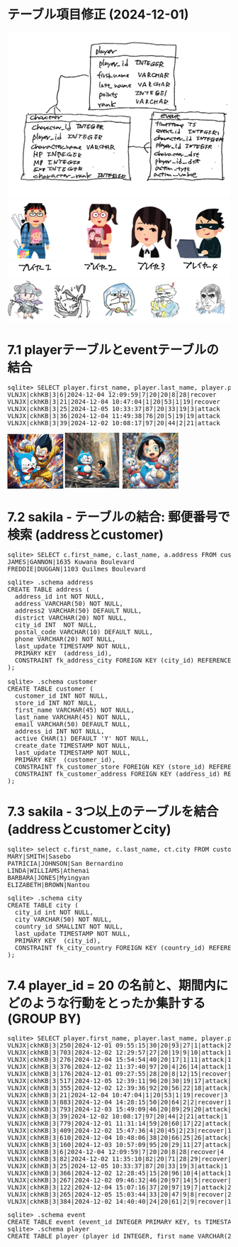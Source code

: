 # テーブル項目修正 (2024-12-01)
<img src="ER_7.jpeg">

<img src="players.png">
<img src="characters.png">

# 7.1 playerテーブルとeventテーブルの結合
<pre>
sqlite> SELECT player.first_name, player.last_name, player.player_rank, event.* FROM event JOIN player ON event.player_id = player.player_id WHERE event.player_id = 20 LIMIT 5;
VLNJX|ckhKB|3|6|2024-12-04 12:09:59|7|20|20|8|28|recover
VLNJX|ckhKB|3|21|2024-12-04 10:47:04|1|20|53|1|19|recover
VLNJX|ckhKB|3|25|2024-12-05 10:33:37|87|20|33|19|3|attack
VLNJX|ckhKB|3|36|2024-12-04 11:49:38|76|20|5|19|19|attack
VLNJX|ckhKB|3|39|2024-12-02 10:08:17|97|20|44|2|21|attack
</pre>

<img src="dora_begi.png" width=25%>
<img src="dora2.png" width=25%>
<img src="dora3.png" width=25%>

# 7.2 sakila - テーブルの結合: 郵便番号で検索 (addressとcustomer)
<pre>
sqlite> SELECT c.first_name, c.last_name, a.address FROM customer c INNER JOIN address a ON c.address_id = a.address_id WHERE a.postal_code = 52137;
JAMES|GANNON|1635 Kuwana Boulevard
FREDDIE|DUGGAN|1103 Quilmes Boulevard
</pre>
<pre>
sqlite> .schema address
CREATE TABLE address (
  address_id int NOT NULL,
  address VARCHAR(50) NOT NULL,
  address2 VARCHAR(50) DEFAULT NULL,
  district VARCHAR(20) NOT NULL,
  city_id INT  NOT NULL,
  postal_code VARCHAR(10) DEFAULT NULL,
  phone VARCHAR(20) NOT NULL,
  last_update TIMESTAMP NOT NULL,
  PRIMARY KEY  (address_id),
  CONSTRAINT fk_address_city FOREIGN KEY (city_id) REFERENCES city (city_id) ON DELETE NO ACTION ON UPDATE CASCADE
);

sqlite> .schema customer
CREATE TABLE customer (
  customer_id INT NOT NULL,
  store_id INT NOT NULL,
  first_name VARCHAR(45) NOT NULL,
  last_name VARCHAR(45) NOT NULL,
  email VARCHAR(50) DEFAULT NULL,
  address_id INT NOT NULL,
  active CHAR(1) DEFAULT 'Y' NOT NULL,
  create_date TIMESTAMP NOT NULL,
  last_update TIMESTAMP NOT NULL,
  PRIMARY KEY  (customer_id),
  CONSTRAINT fk_customer_store FOREIGN KEY (store_id) REFERENCES store (store_id) ON DELETE NO ACTION ON UPDATE CASCADE,
  CONSTRAINT fk_customer_address FOREIGN KEY (address_id) REFERENCES address (address_id) ON DELETE NO ACTION ON UPDATE CASCADE
);
</pre>

# 7.3 sakila - 3つ以上のテーブルを結合 (addressとcustomerとcity)
<pre>
sqlite> select c.first_name, c.last_name, ct.city FROM customer c INNER JOIN address a ON c.address_id = a.address_id INNER JOIN city ct ON a.city_id = ct.city_id LIMIT 5;
MARY|SMITH|Sasebo
PATRICIA|JOHNSON|San Bernardino
LINDA|WILLIAMS|Athenai
BARBARA|JONES|Myingyan
ELIZABETH|BROWN|Nantou
</pre>
<pre>
sqlite> .schema city
CREATE TABLE city (
  city_id int NOT NULL,
  city VARCHAR(50) NOT NULL,
  country_id SMALLINT NOT NULL,
  last_update TIMESTAMP NOT NULL,
  PRIMARY KEY  (city_id),
  CONSTRAINT fk_city_country FOREIGN KEY (country_id) REFERENCES country (country_id) ON DELETE NO ACTION ON UPDATE CASCADE
);
</pre>

# 7.4 player_id = 20 の名前と、期間内にどのような行動をとったか集計する (GROUP BY)
<pre>
sqlite> SELECT player.first_name, player.last_name, player.player_rank, event.*, count(*) FROM event JOIN player ON event.player_id = player.player_id WHERE event.player_id = 20 GROUP BY action_type;
VLNJX|ckhKB|3|250|2024-12-01 09:55:15|30|20|93|27|1|attack|2
VLNJX|ckhKB|3|703|2024-12-02 12:29:57|27|20|19|9|10|attack|1
VLNJX|ckhKB|3|276|2024-12-04 15:54:54|40|20|17|1|11|attack|1
VLNJX|ckhKB|3|376|2024-12-02 11:37:40|97|20|4|26|14|attack|1
VLNJX|ckhKB|3|176|2024-12-01 09:27:55|28|20|8|12|15|recover|2
VLNJX|ckhKB|3|517|2024-12-05 12:39:11|96|20|30|19|17|attack|1
VLNJX|ckhKB|3|355|2024-12-02 12:39:36|92|20|56|22|18|attack|3
VLNJX|ckhKB|3|21|2024-12-04 10:47:04|1|20|53|1|19|recover|3
VLNJX|ckhKB|3|883|2024-12-04 14:28:15|50|20|64|2|2|recover|1
VLNJX|ckhKB|3|793|2024-12-03 15:49:09|46|20|89|29|20|attack|1
VLNJX|ckhKB|3|39|2024-12-02 10:08:17|97|20|44|2|21|attack|1
VLNJX|ckhKB|3|779|2024-12-01 11:31:14|59|20|60|17|22|attack|1
VLNJX|ckhKB|3|409|2024-12-02 15:47:36|4|20|45|2|23|recover|1
VLNJX|ckhKB|3|610|2024-12-04 10:48:06|38|20|66|25|26|attack|2
VLNJX|ckhKB|3|160|2024-12-03 10:57:09|95|20|29|11|27|attack|2
VLNJX|ckhKB|3|6|2024-12-04 12:09:59|7|20|20|8|28|recover|4
VLNJX|ckhKB|3|82|2024-12-02 11:35:10|82|20|71|28|29|recover|1
VLNJX|ckhKB|3|25|2024-12-05 10:33:37|87|20|33|19|3|attack|1
VLNJX|ckhKB|3|366|2024-12-02 12:28:45|15|20|96|10|4|attack|1
VLNJX|ckhKB|3|267|2024-12-02 09:46:32|46|20|97|14|5|recover|1
VLNJX|ckhKB|3|122|2024-12-04 15:07:16|37|20|97|19|7|attack|2
VLNJX|ckhKB|3|265|2024-12-05 15:03:44|33|20|47|9|8|recover|2
VLNJX|ckhKB|3|384|2024-12-02 14:40:40|24|20|61|2|9|recover|1
</pre>

<pre>
sqlite> .schema event
CREATE TABLE event (event_id INTEGER PRIMARY KEY, ts TIMESTAMP, character_id INTEGER, player_id INTEGER, character_id_dst INTEGER, player_id_dst INTEGER, action_type VARCHAR(20), action_value INTEGER);
sqlite> .schema player
CREATE TABLE player (player_id INTEGER, first_name VARCHAR(20), last_name VARCHAR(20), points INTEGER, player_rank INTEGER);
</pre>
